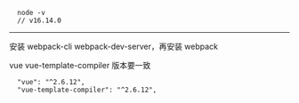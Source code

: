 ```
  node -v
  // v16.14.0
```

---

安装 webpack-cli webpack-dev-server，再安装 webpack

vue vue-template-compiler 版本要一致

```
  "vue": "^2.6.12",
  "vue-template-compiler": "^2.6.12",
```
